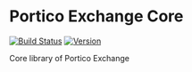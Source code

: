# Portico Exchange Core

[![Build Status](https://travis-ci.org/BoltzExchange/boltz-core.svg?branch=master)](https://travis-ci.org/BoltzExchange/boltz-core)
[![Version](http://img.shields.io/npm/v/boltz-core.svg)](https://www.npmjs.com/package/boltz-core)

Core library of Portico Exchange
